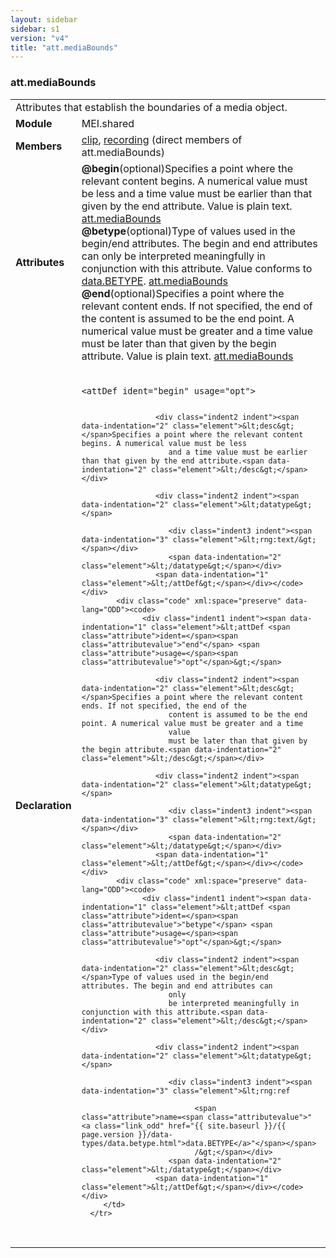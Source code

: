 ```yaml
---
layout: sidebar
sidebar: s1
version: "v4"
title: "att.mediaBounds"
---
```

<div class="classSpec att">
   <h3 id="att.mediaBounds">att.mediaBounds</h3>
   <table class="wovenodd">
      <tr>
         <td colspan="2" class="wovenodd-col2">Attributes that establish the boundaries of a media object.</td>
      </tr>
      <tr>
         <td class="wovenodd-col1"><strong>Module</strong></td>
         <td class="wovenodd-col2">MEI.shared</td>
      </tr>
      <tr>
         <td class="wovenodd-col1"><strong>Members</strong></td>
         <td class="wovenodd-col2">
            <div class="parent">
               <div><a class="link_odd_elementSpec" href="{{ site.baseurl }}/{{ page.version }}/elements/clip.html">clip</a>, <a class="link_odd_elementSpec" href="{{ site.baseurl }}/{{ page.version }}/elements/recording.html">recording</a> (direct members of att.mediaBounds)
               </div>
            </div>
         </td>
      </tr>
      <tr>
         <td class="wovenodd-col1"><strong>Attributes</strong></td>
         <td class="wovenodd-col2">
            <div class="attributeDef"><span class="attribute"><strong>@begin</strong></span><span class="attributeUsage">(optional)</span><span class="attributeDesc">Specifies a point where the relevant content begins. A numerical value must be less
                  and a time value must be earlier than that given by the end attribute.</span>
               Value is plain text.
               <span class="attributeClasses"><a class="link_odd" href="{{ site.baseurl }}/{{ page.version }}/attribute-classes/att.mediabounds.html">att.mediaBounds</a></span></div>
            <div class="attributeDef"><span class="attribute"><strong>@betype</strong></span><span class="attributeUsage">(optional)</span><span class="attributeDesc">Type of values used in the begin/end attributes. The begin and end attributes can
                  only
                  be interpreted meaningfully in conjunction with this attribute.</span>
               Value conforms to <a class="link_odd_classSpec" href="{{ site.baseurl }}/{{ page.version }}/data-types/data.betype.html">data.BETYPE</a>.
               <span class="attributeClasses"><a class="link_odd" href="{{ site.baseurl }}/{{ page.version }}/attribute-classes/att.mediabounds.html">att.mediaBounds</a></span></div>
            <div class="attributeDef"><span class="attribute"><strong>@end</strong></span><span class="attributeUsage">(optional)</span><span class="attributeDesc">Specifies a point where the relevant content ends. If not specified, the end of the
                  content is assumed to be the end point. A numerical value must be greater and a time
                  value
                  must be later than that given by the begin attribute.</span>
               Value is plain text.
               <span class="attributeClasses"><a class="link_odd" href="{{ site.baseurl }}/{{ page.version }}/attribute-classes/att.mediabounds.html">att.mediaBounds</a></span></div>
         </td>
      </tr>
      <tr>
         <td class="wovenodd-col1"><strong>Declaration</strong></td>
         <td class="wovenodd-col2">
            <div class="code" xml:space="preserve" data-lang="ODD"><code>
                  <div class="indent1 indent"><span data-indentation="1" class="element">&lt;attDef <span class="attribute">ident=</span><span class="attributevalue">"begin"</span> <span class="attribute">usage=</span><span class="attributevalue">"opt"</span>&gt;</span>
                     
                     <div class="indent2 indent"><span data-indentation="2" class="element">&lt;desc&gt;</span>Specifies a point where the relevant content begins. A numerical value must be less
                        and a time value must be earlier than that given by the end attribute.<span data-indentation="2" class="element">&lt;/desc&gt;</span></div>
                     
                     <div class="indent2 indent"><span data-indentation="2" class="element">&lt;datatype&gt;</span>
                        
                        <div class="indent3 indent"><span data-indentation="3" class="element">&lt;rng:text/&gt;</span></div>
                        <span data-indentation="2" class="element">&lt;/datatype&gt;</span></div>
                     <span data-indentation="1" class="element">&lt;/attDef&gt;</span></div></code></div>
            <div class="code" xml:space="preserve" data-lang="ODD"><code>
                  <div class="indent1 indent"><span data-indentation="1" class="element">&lt;attDef <span class="attribute">ident=</span><span class="attributevalue">"end"</span> <span class="attribute">usage=</span><span class="attributevalue">"opt"</span>&gt;</span>
                     
                     <div class="indent2 indent"><span data-indentation="2" class="element">&lt;desc&gt;</span>Specifies a point where the relevant content ends. If not specified, the end of the
                        content is assumed to be the end point. A numerical value must be greater and a time
                        value
                        must be later than that given by the begin attribute.<span data-indentation="2" class="element">&lt;/desc&gt;</span></div>
                     
                     <div class="indent2 indent"><span data-indentation="2" class="element">&lt;datatype&gt;</span>
                        
                        <div class="indent3 indent"><span data-indentation="3" class="element">&lt;rng:text/&gt;</span></div>
                        <span data-indentation="2" class="element">&lt;/datatype&gt;</span></div>
                     <span data-indentation="1" class="element">&lt;/attDef&gt;</span></div></code></div>
            <div class="code" xml:space="preserve" data-lang="ODD"><code>
                  <div class="indent1 indent"><span data-indentation="1" class="element">&lt;attDef <span class="attribute">ident=</span><span class="attributevalue">"betype"</span> <span class="attribute">usage=</span><span class="attributevalue">"opt"</span>&gt;</span>
                     
                     <div class="indent2 indent"><span data-indentation="2" class="element">&lt;desc&gt;</span>Type of values used in the begin/end attributes. The begin and end attributes can
                        only
                        be interpreted meaningfully in conjunction with this attribute.<span data-indentation="2" class="element">&lt;/desc&gt;</span></div>
                     
                     <div class="indent2 indent"><span data-indentation="2" class="element">&lt;datatype&gt;</span>
                        
                        <div class="indent3 indent"><span data-indentation="3" class="element">&lt;rng:ref
                              
                              <span class="attribute">name=<span class="attributevalue">"<a class="link_odd" href="{{ site.baseurl }}/{{ page.version }}/data-types/data.betype.html">data.BETYPE</a>"</span></span>
                              /&gt;</span></div>
                        <span data-indentation="2" class="element">&lt;/datatype&gt;</span></div>
                     <span data-indentation="1" class="element">&lt;/attDef&gt;</span></div></code></div>
         </td>
      </tr>
   </table>
</div>